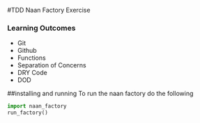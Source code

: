 #TDD Naan Factory Exercise 

### Learning Outcomes
- Git 
- Github 
- Functions 
- Separation of Concerns 
- DRY Code
- DOD

##installing and running 
To run the naan factory do the following 

``` python 
import naan_factory
run_factory()
```
